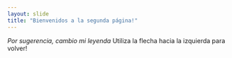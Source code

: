 ```yaml
---
layout: slide
title: "Bienvenidos a la segunda página!"
---
```

*Por sugerencia, cambio mi leyenda*
Utiliza la flecha hacia la izquierda para volver!
